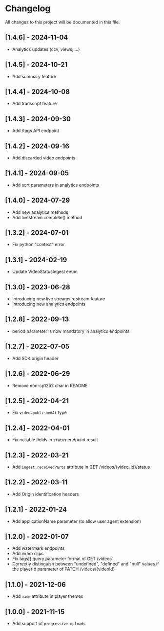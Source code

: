 # Changelog
All changes to this project will be documented in this file.

## [1.4.6] - 2024-11-04
- Analytics updates (ccv, views, ...)

## [1.4.5] - 2024-10-21
- Add summary feature

## [1.4.4] - 2024-10-08
- Add transcript feature

## [1.4.3] - 2024-09-30
- Add /tags API endpoint

## [1.4.2] - 2024-09-16
- Add discarded video endpoints

## [1.4.1] - 2024-09-05
- Add sort parameters in analytics endpoints

## [1.4.0] - 2024-07-29
- Add new analytics methods
- Add livestream complete() method

## [1.3.2] - 2024-07-01
- Fix python "context" error

## [1.3.1] - 2024-02-19
- Update VideoStatusIngest enum

## [1.3.0] - 2023-06-28
- Introducing new live streams restream feature
- Introducing new analytics endpoints

## [1.2.8] - 2022-09-13
- period parameter is now mandatory in analytics endpoints

## [1.2.7] - 2022-07-05
- Add SDK origin header

## [1.2.6] - 2022-06-29
- Remove non-cp1252 char in README

## [1.2.5] - 2022-04-21
- Fix `video.publishedAt` type

## [1.2.4] - 2022-04-01
- Fix nullable fields in `status` endpoint result

## [1.2.3] - 2022-03-21
- Add `ingest.receivedParts` attribute in GET /videos/{video_id}/status

## [1.2.2] - 2022-03-11
- Add Origin identification headers

## [1.2.1] - 2022-01-24
- Add applicationName parameter (to allow user agent extension)

## [1.2.0] - 2022-01-07
- Add watermark endpoints
- Add video clips
- Fix tags[] query parameter format of GET /videos
- Correctly distinguish between "undefined", "defined" and "null" values if the playerId parameter of PATCH /videos/{videoId}

## [1.1.0] - 2021-12-06
- Add `name` attribute in player themes

## [1.0.0] - 2021-11-15
- Add support of `progressive uploads`

